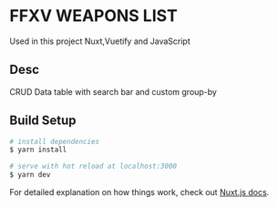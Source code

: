 # FFXV WEAPONS LIST
Used in this project Nuxt,Vuetify and JavaScript <br>

## Desc
CRUD Data table with search bar and custom group-by
## Build Setup

```bash
# install dependencies
$ yarn install

# serve with hot reload at localhost:3000
$ yarn dev

```

For detailed explanation on how things work, check out [Nuxt.js docs](https://nuxtjs.org).
